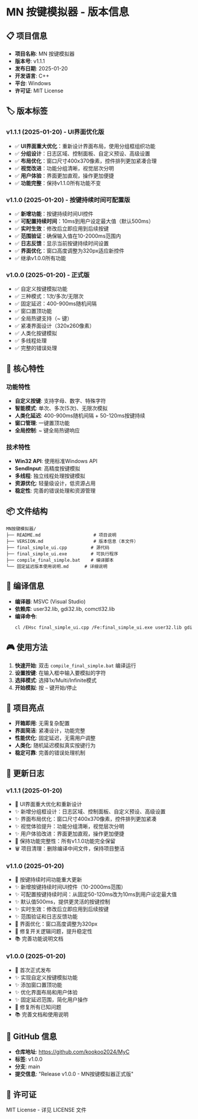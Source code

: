 # MN 按键模拟器 - 版本信息

## 📋 项目信息

- **项目名称**: MN 按键模拟器
- **版本号**: v1.1.1
- **发布日期**: 2025-01-20
- **开发语言**: C++
- **平台**: Windows
- **许可证**: MIT License

## 🏷️ 版本标签

### v1.1.1 (2025-01-20) - UI界面优化版
- ✅ **UI界面重大优化**：重新设计界面布局，使用分组框组织功能
- ✅ **分组设计**：日志区域、控制面板、自定义预设、高级设置
- ✅ **布局优化**：窗口尺寸400x370像素，控件排列更加紧凑合理
- ✅ **视觉改进**：功能分组清晰，视觉层次分明
- ✅ **用户体验**：界面更加直观，操作更加便捷
- ✅ **功能完整**：保持v1.1.0所有功能不变

### v1.1.0 (2025-01-20) - 按键持续时间可配置版
- ✅ **新增功能**：按键持续时间UI控件
- ✅ **可配置持续时间**：10ms到用户设定最大值（默认500ms）
- ✅ **实时生效**：修改后立即应用到后续按键
- ✅ **范围验证**：确保输入值在10-2000ms范围内
- ✅ **日志反馈**：显示当前按键持续时间设置
- ✅ **界面优化**：窗口高度调整为320px适应新控件
- ✅ 继承v1.0.0所有功能

### v1.0.0 (2025-01-20) - 正式版
- ✅ 自定义按键模拟功能
- ✅ 三种模式：1次/多次/无限次
- ✅ 固定延迟：400-900ms随机间隔
- ✅ 窗口置顶功能
- ✅ 全局热键支持（~ 键）
- ✅ 紧凑界面设计（320x260像素）
- ✅ 人类化按键模拟
- ✅ 多线程处理
- ✅ 完整的错误处理

## 🎯 核心特性

### 功能特性
- **自定义按键**: 支持字母、数字、特殊字符
- **智能模式**: 单次、多次(5次)、无限次模拟
- **人类化延迟**: 400-900ms随机间隔 + 50-120ms按键持续
- **窗口管理**: 一键置顶功能
- **全局控制**: ~ 键全局热键响应

### 技术特性
- **Win32 API**: 使用标准Windows API
- **SendInput**: 高精度按键模拟
- **多线程**: 独立线程处理按键模拟
- **资源优化**: 轻量级设计，低资源占用
- **稳定性**: 完善的错误处理和资源管理

## 📦 文件结构

```
MN按键模拟器/
├── README.md                    # 项目说明
├── VERSION.md                   # 版本信息（本文件）
├── final_simple_ui.cpp         # 源代码
├── final_simple_ui.exe         # 可执行程序
├── compile_final_simple.bat    # 编译脚本
└── 固定延迟版本使用说明.md      # 详细说明
```

## 🔧 编译信息

- **编译器**: MSVC (Visual Studio)
- **依赖库**: user32.lib, gdi32.lib, comctl32.lib
- **编译命令**: 
  ```bash
  cl /EHsc final_simple_ui.cpp /Fe:final_simple_ui.exe user32.lib gdi32.lib comctl32.lib /link /SUBSYSTEM:WINDOWS
  ```

## 🎮 使用方法

1. **快速开始**: 双击 `compile_final_simple.bat` 编译运行
2. **设置按键**: 在输入框中输入要模拟的字符
3. **选择模式**: 选择1x/Multi/Infinite模式
4. **开始模拟**: 按 `~` 键开始/停止

## 🌟 项目亮点

- **开箱即用**: 无需复杂配置
- **界面简洁**: 紧凑设计，功能完整
- **性能优化**: 固定延迟，无需用户调整
- **人类化**: 随机延迟模拟真实按键行为
- **稳定可靠**: 完善的错误处理机制

## 📝 更新日志

### v1.1.1 (2025-01-20)
- 🎨 UI界面重大优化和重新设计
- ✨ 新增分组框设计：日志区域、控制面板、自定义预设、高级设置
- ✨ 界面布局优化：窗口尺寸400x370像素，控件排列更加紧凑
- ✨ 视觉体验提升：功能分组清晰，视觉层次分明
- ✨ 用户体验改进：界面更加直观，操作更加便捷
- 🔧 保持功能完整性：所有v1.1.0功能完全保留
- 🗑️ 项目清理：删除编译中间文件，保持项目整洁

### v1.1.0 (2025-01-20)
- 🎉 按键持续时间功能重大更新
- ✨ 新增按键持续时间UI控件（10-2000ms范围）
- ✨ 可配置按键持续时间：从固定50-120ms改为10ms到用户设定最大值
- ✨ 默认值500ms，提供更灵活的按键控制
- ✨ 实时生效：修改后立即应用到后续按键
- ✨ 范围验证和日志反馈功能
- 🔧 界面优化：窗口高度调整为320px
- 🐛 修复开关逻辑问题，提升稳定性
- 📚 完善功能说明文档

### v1.0.0 (2025-01-20)
- 🎉 首次正式发布
- ✨ 实现自定义按键模拟功能
- ✨ 添加窗口置顶功能
- ✨ 优化界面布局和用户体验
- ✨ 固定延迟范围，简化用户操作
- 🐛 修复所有已知问题
- 📚 完善文档和使用说明

## 🔗 GitHub 信息

- **仓库地址**: https://github.com/kookoo2024/MyC
- **标签**: v1.0.0
- **分支**: main
- **提交信息**: "Release v1.0.0 - MN按键模拟器正式版"

## 📄 许可证

MIT License - 详见 LICENSE 文件
